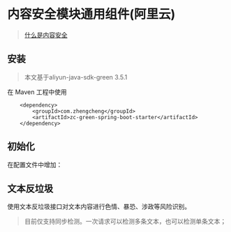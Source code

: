 # 内容安全模块通用组件(阿里云)

> [什么是内容安全](https://help.aliyun.com/document_detail/28417.html?spm=a2c4g.11174283.6.542.51647487jEe3gQ)

## 安装

> 本文基于aliyun-java-sdk-green 3.5.1 

在 Maven 工程中使用

```
    <dependency>
        <groupId>com.zhengcheng</groupId>
        <artifactId>zc-green-spring-boot-starter</artifactId>
    </dependency>
```

## 初始化

在配置文件中增加：

## 文本反垃圾

使用文本反垃圾接口对文本内容进行色情、暴恐、涉政等风险识别。
> 目前仅支持同步检测。一次请求可以检测多条文本，也可以检测单条文本；

